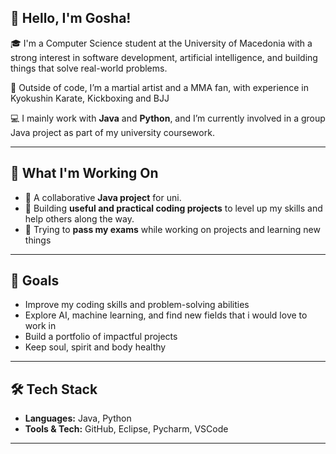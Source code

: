 ## 👋 Hello, I'm Gosha!

🎓 I'm a Computer Science student at the University of Macedonia with a strong interest in software development, artificial intelligence, and building things that solve real-world problems.

🥊 Outside of code, I’m a martial artist and a MMA fan, with experience in Kyokushin Karate, Kickboxing and BJJ

💻 I mainly work with **Java** and **Python**, and I’m currently involved in a group Java project as part of my university coursework.

---

## 🔧 What I'm Working On

- 📘 A collaborative **Java project** for uni.
- 🚀 Building **useful and practical coding projects** to level up my skills and help others along the way.
- 📖 Trying to **pass my exams** while working on projects and learning new things 
---

## 🌱 Goals

- Improve my coding skills and problem-solving abilities  
- Explore AI, machine learning, and find new fields that i would love to work in
- Build a portfolio of impactful projects  
- Keep soul, spirit and body healthy

---

## 🛠️ Tech Stack

- **Languages:** Java, Python  
- **Tools & Tech:** GitHub, Eclipse, Pycharm, VSCode

---


